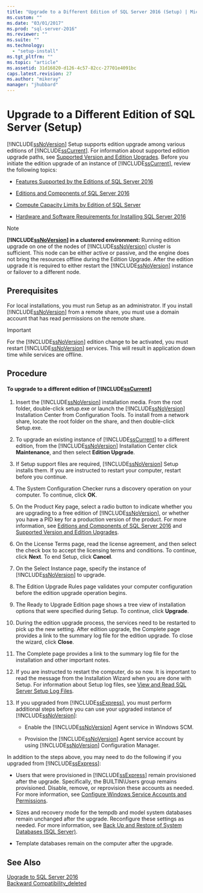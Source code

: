 ```yaml
---
title: "Upgrade to a Different Edition of SQL Server 2016 (Setup) | Microsoft Docs"
ms.custom: ""
ms.date: "03/01/2017"
ms.prod: "sql-server-2016"
ms.reviewer: ""
ms.suite: ""
ms.technology: 
  - "setup-install"
ms.tgt_pltfrm: ""
ms.topic: "article"
ms.assetid: 31d16820-d126-4c57-82cc-27701e4091bc
caps.latest.revision: 27
ms.author: "mikeray"
manager: "jhubbard"
---
```

# Upgrade to a Different Edition of SQL Server (Setup)
  [!INCLUDE[ssNoVersion](../../../advanced-analytics/r-services/includes/ssnoversion-md.md)] Setup supports edition upgrade among various editions of [!INCLUDE[ssCurrent](../../../advanced-analytics/r-services/includes/sscurrent-md.md)]. For information about supported edition upgrade paths, see [Supported Version and Edition Upgrades](../../../database-engine/install/windows/supported-version-and-edition-upgrades.md). Before you initiate the edition upgrade of an instance of [!INCLUDE[ssCurrent](../../../advanced-analytics/r-services/includes/sscurrent-md.md)], review the following topics:  
  
-   [Features Supported by the Editions of SQL Server 2016](../Topic/Features%20Supported%20by%20the%20Editions%20of%20SQL%20Server%202016.md)  
  
-   [Editions and Components of SQL Server 2016](../../../sql-server/editions-and-components-of-sql-server-2016.md)  
  
-   [Compute Capacity Limits by Edition of SQL Server](../../../sql-server/compute-capacity-limits-by-edition-of-sql-server.md)  
  
-   [Hardware and Software Requirements for Installing SQL Server 2016](../../../sql-server/install/hardware-and-software-requirements-for-installing-sql-server.md)  
  
> [!NOTE]  
>  **[!INCLUDE[ssNoVersion](../../../advanced-analytics/r-services/includes/ssnoversion-md.md)] in a clustered environment:** Running edition upgrade on one of the nodes of [!INCLUDE[ssNoVersion](../../../advanced-analytics/r-services/includes/ssnoversion-md.md)] cluster is sufficient. This node can be either active or passive, and the engine does not bring the resources offline during the Edition Upgrade. After the edition upgrade it is required to either restart the [!INCLUDE[ssNoVersion](../../../advanced-analytics/r-services/includes/ssnoversion-md.md)] instance or failover to a different node.  
  
## Prerequisites  
 For local installations, you must run Setup as an administrator. If you install [!INCLUDE[ssNoVersion](../../../advanced-analytics/r-services/includes/ssnoversion-md.md)] from a remote share, you must use a domain account that has read permissions on the remote share.  
  
> [!IMPORTANT]  
>  For the [!INCLUDE[ssNoVersion](../../../advanced-analytics/r-services/includes/ssnoversion-md.md)] edition change to be activated, you must restart [!INCLUDE[ssNoVersion](../../../advanced-analytics/r-services/includes/ssnoversion-md.md)] services. This will result in application down time while services are offline.  
  
## Procedure  
  
#### To upgrade to a different edition of [!INCLUDE[ssCurrent](../../../advanced-analytics/r-services/includes/sscurrent-md.md)]  
  
1.  Insert the [!INCLUDE[ssNoVersion](../../../advanced-analytics/r-services/includes/ssnoversion-md.md)] installation media. From the root folder, double-click setup.exe or launch the [!INCLUDE[ssNoVersion](../../../advanced-analytics/r-services/includes/ssnoversion-md.md)] Installation Center from Configuration Tools. To install from a network share, locate the root folder on the share, and then double-click Setup.exe.  
  
2.  To upgrade an existing instance of [!INCLUDE[ssCurrent](../../../advanced-analytics/r-services/includes/sscurrent-md.md)] to a different edition, from the [!INCLUDE[ssNoVersion](../../../advanced-analytics/r-services/includes/ssnoversion-md.md)] Installation Center click **Maintenance**, and then select **Edition Upgrade**.  
  
3.  If Setup support files are required, [!INCLUDE[ssNoVersion](../../../advanced-analytics/r-services/includes/ssnoversion-md.md)] Setup installs them. If you are instructed to restart your computer, restart before you continue.  
  
4.  The System Configuration Checker runs a discovery operation on your computer. To continue, click **OK**.  
  
5.  On the Product Key page, select a radio button to indicate whether you are upgrading to a free edition of [!INCLUDE[ssNoVersion](../../../advanced-analytics/r-services/includes/ssnoversion-md.md)], or whether you have a PID key for a production version of the product. For more information, see [Editions and Components of SQL Server 2016](../../../sql-server/editions-and-components-of-sql-server-2016.md) and [Supported Version and Edition Upgrades](../../../database-engine/install/windows/supported-version-and-edition-upgrades.md).  
  
6.  On the License Terms page, read the license agreement, and then select the check box to accept the licensing terms and conditions. To continue, click **Next**. To end Setup, click **Cancel**.  
  
7.  On the Select Instance page, specify the instance of [!INCLUDE[ssNoVersion](../../../advanced-analytics/r-services/includes/ssnoversion-md.md)] to upgrade.  
  
8.  The Edition Upgrade Rules page validates your computer configuration before the edition upgrade operation begins.  
  
9. The Ready to Upgrade Edition page shows a tree view of installation options that were specified during Setup. To continue, click **Upgrade**.  
  
10. During the edition upgrade process, the services need to be restarted to pick up the new setting. After edition upgrade, the Complete page provides a link to the summary log file for the edition upgrade. To close the wizard, click **Close**.  
  
11. The Complete page provides a link to the summary log file for the installation and other important notes.  
  
12. If you are instructed to restart the computer, do so now. It is important to read the message from the Installation Wizard when you are done with Setup. For information about Setup log files, see [View and Read SQL Server Setup Log Files](../../../database-engine/install/windows/view-and-read-sql-server-setup-log-files.md).  
  
13. If you upgraded from [!INCLUDE[ssExpress](../../../database-engine/configure/windows/includes/ssexpress-md.md)], you must perform additional steps before you can use your upgraded instance of [!INCLUDE[ssNoVersion](../../../advanced-analytics/r-services/includes/ssnoversion-md.md)]:  
  
    -   Enable the [!INCLUDE[ssNoVersion](../../../advanced-analytics/r-services/includes/ssnoversion-md.md)] Agent service in Windows SCM.  
  
    -   Provision the [!INCLUDE[ssNoVersion](../../../advanced-analytics/r-services/includes/ssnoversion-md.md)] Agent service account by using [!INCLUDE[ssNoVersion](../../../advanced-analytics/r-services/includes/ssnoversion-md.md)] Configuration Manager.  
  
 In addition to the steps above, you may need to do the following if you upgraded from [!INCLUDE[ssExpress](../../../database-engine/configure/windows/includes/ssexpress-md.md)]:  
  
-   Users that were provisioned in [!INCLUDE[ssExpress](../../../database-engine/configure/windows/includes/ssexpress-md.md)] remain provisioned after the upgrade. Specifically, the BUILTIN\Users group remains provisioned. Disable, remove, or reprovision these accounts as needed. For more information, see [Configure Windows Service Accounts and Permissions](../../../database-engine/configure/windows/configure-windows-service-accounts-and-permissions.md).  
  
-   Sizes and recovery mode for the tempdb and model system databases remain unchanged after the upgrade. Reconfigure these settings as needed. For more information, see [Back Up and Restore of System Databases &#40;SQL Server&#41;](../../../relational-databases/backup-restore/back-up-and-restore-of-system-databases-sql-server.md).  
  
-   Template databases remain on the computer after the upgrade.  
  
## See Also  
 [Upgrade to SQL Server 2016](../../../database-engine/install/windows/upgrade-sql-server.md)   
 [Backward Compatibility_deleted](../Topic/Backward%20Compatibility_deleted.md)  
  
  